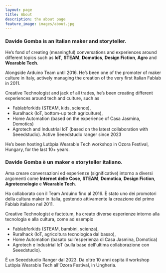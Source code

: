 ```yaml
---
layout: page
title: About
description: the about page
feature_image: images/about.jpg
---
```



### Davide Gomba is an Italian maker and storyteller.

He’s fond of creating (meaningful) conversations and experiences around different topics such as **IoT**, **STEAM**, **Domotics**, **Design Fiction**, **Agro** and **Wearable Tech**.

Alongside Arduino Team until 2016.
He’s been one of the promoter of maker culture in Italy, actively managing the creation of the very first Italian Fablab in 2011.

Creative Technologist and jack of all trades, he’s been creating different experiences around tech and culture, such as
* Fablabforkids (STEAM, kids, science), 
* Ruralhack (IoT, bottom-up tech agriculture), 
* Home Automation (based on the experience of Casa Jasmina, Domotics) 
* Agrotech and Industrial IoT (based on the latest collaboration with Seeedstudio). 
Active Seeedstudio ranger since 2023

He’s been hosting Lutòpia Wearable Tech workshop in Ozora Festival, Hungary, for the last 10+ years.



### Davide Gomba è un maker e storyteller italiano.

Ama creare conversazioni ed esperienze (significative) intorno a diversi argomenti come **Internet delle Cose**, **STEAM**, **Domotica**, **Design Fiction**, **Agrotecnologie** e **Wearable Tech**.

Ha collaborato con il Team Arduino fino al 2016. 
È stato uno dei promotori della cultura maker in Italia, gestendo attivamente la creazione del primo Fablab italiano nel 2011.

Creative Technologist e factotum, ha creato diverse esperienze intorno alla tecnologia e alla cultura, come ad esempio
* Fablabforkids (STEAM, bambini, scienza), 
* Ruralhack (IoT, agricoltura tecnologica dal basso), 
* Home Automation (basato sull'esperienza di Casa Jasmina, Domotica) 
* Agrotech e Industrial IoT (sulla base dell'ultima collaborazione con Seeedstudio). 

É un Seeedstudio Ranger dal 2023. 
Da oltre 10 anni ospita il workshop Lutòpia Wearable Tech all'Ozora Festival, in Ungheria.

